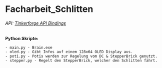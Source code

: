 # Facharbeit_Schlitten

###### API: [Tinkerforge API Bindings](https://www.tinkerforge.com/de/doc/Software/API_Bindings_Python.html#api-referenz-und-beispiele)

**Python Skripte:**
```
- main.py - Brain.exe
- oled.py - Gibt Infos auf einem 128x64 OLED Display aus.
- poti.py - Potis werden zur Regelung vom DC & StepperBrick genutzt.
- stepper.py - Regelt den StepperBrick, welcher den Schlitten fährt.
```